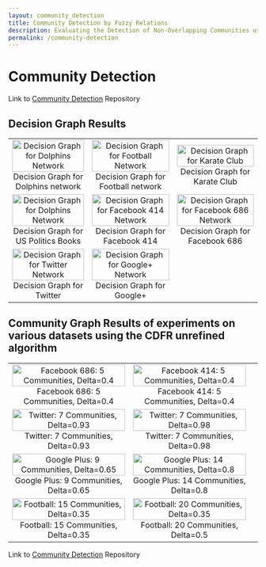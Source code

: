 ```yaml
---
layout: community_detection
title: Community Detection by Fuzzy Relations
description: Evaluating the Detection of Non-Overlapping Communities using the CDFR Algorithm
permalink: /community-detection
---
```

# Community Detection
Link to [Community Detection](https://github.com/frimps-astro/frimps-astro.github.io/tree/community) Repository

## Decision Graph Results

| | | |
|:-------------------------:|:-------------------------:|:-------------------------:|
|<a href="https://frimps-astro.github.io/assets/images/decisions/dolphins_network_decision_graph.png"><img width="100%" alt="Decision Graph for Dolphins Network" src="https://frimps-astro.github.io/assets/images/decisions/dolphins_network_decision_graph.png"></a>  Decision Graph for Dolphins network |<a href="https://frimps-astro.github.io/assets/images/decisions/football_decision_graph.png"><img width="100%" alt="Decision Graph for Football Network" src="https://frimps-astro.github.io/assets/images/decisions/football_decision_graph.png"></a>  Decision Graph for Football network  | <a href="https://frimps-astro.github.io/assets/images/decisions/karate_club_decision_graph.png"><img width="100%" alt="Decision Graph for Karate Club" src="https://frimps-astro.github.io/assets/images/decisions/karate_club_decision_graph.png"></a>  Decision Graph for Karate Club 
|<a href="https://frimps-astro.github.io/assets/images/decisions/us_politics_books_decision_graph.png"><img width="100%" alt="Decision Graph for Dolphins Network" src="https://frimps-astro.github.io/assets/images/decisions/us_politics_books_decision_graph.png"></a>  Decision Graph for US Politics Books | <a href="https://frimps-astro.github.io/assets/images/decisions/facebook_414_edges_decision_graph.png"><img width="100%" alt="Decision Graph for Facebook 414 Network" src="https://frimps-astro.github.io/assets/images/decisions/facebook_414_edges_decision_graph.png"></a>  Decision Graph for Facebook 414 | <a href="https://frimps-astro.github.io/assets/images/decisions/facebook_686_edges_decision_graph.png"><img width="100%" alt="Decision Graph for Facebook 686 Network" src="https://frimps-astro.github.io/assets/images/decisions/facebook_686_edges_decision_graph.png"></a>  Decision Graph for Facebook 686 
| <a href="https://frimps-astro.github.io/assets/images/decisions/twitter_decision_graph.png"><img width="100%" alt="Decision Graph for Twitter Network" src="https://frimps-astro.github.io/assets/images/decisions/twitter_decision_graph.png"></a>  Decision Graph for Twitter | <a href="https://frimps-astro.github.io/assets/images/decisions/google_plus_decision_graph.png"><img width="100%" alt="Decision Graph for Google+ Network" src="https://frimps-astro.github.io/assets/images/decisions/google_plus_decision_graph.png"></a>  Decision Graph for Google+ |


## Community Graph Results of experiments on various datasets using the CDFR unrefined algorithm
| | | |
|:-------------------------:|:-------------------------:|:-------------------------:|
|<a href="https://frimps-astro.github.io/assets/images/communities/facebook_686_delta_0.4.png"><img width="100%" alt="Facebook 686: 5 Communities, Delta=0.4" src="https://frimps-astro.github.io/assets/images/communities/facebook_686_delta_0.4.png"></a>  Facebook 686: 5 Communities, Delta=0.4 |<a href="https://frimps-astro.github.io/assets/images/communities/facebook_414_edges_delta_0.4.png"><img width="100%" alt="Facebook 414: 5 Communities, Delta=0.4" src="https://frimps-astro.github.io/assets/images/communities/facebook_414_edges_delta_0.4.png"></a>  Facebook 414: 5 Communities, Delta=0.4 
|<a href="https://frimps-astro.github.io/assets/images/communities/twitter_edges_delta_0.93.png"> <img width="100%" alt="Twitter: 7 Communities, Delta=0.93" src="https://frimps-astro.github.io/assets/images/communities/twitter_edges_delta_0.93.png"></a>  Twitter: 7 Communities, Delta=0.93  | <a href="https://frimps-astro.github.io/assets/images/communities/twitter_edges_delta_0.98.png"> <img width="100%" alt="Twitter: 7 Communities, Delta=0.98" src="https://frimps-astro.github.io/assets/images/communities/twitter_edges_delta_0.98.png"></a>  Twitter: 7 Communities, Delta=0.98 
|<a href="https://frimps-astro.github.io/assets/images/communities/google_plus_edges_delta_0.65.png"><img width="100%" alt="Google Plus: 9 Communities, Delta=0.65" src="https://frimps-astro.github.io/assets/images/communities/google_plus_edges_delta_0.65.png"></a>  Google Plus: 9 Communities, Delta=0.65 |<a href="https://frimps-astro.github.io/assets/images/communities/google_plus_edges_delta_0.8.png"><img width="100%" alt="Google Plus: 14 Communities, Delta=0.8" src="https://frimps-astro.github.io/assets/images/communities/google_plus_edges_delta_0.8.png"> </a> Google Plus: 14 Communities, Delta=0.8 
|<a href="https://frimps-astro.github.io/assets/images/communities/football_delta_0.35.png"><img width="100%" alt="Football: 15 Communities, Delta=0.35" src="https://frimps-astro.github.io/assets/images/communities/football_delta_0.35.png"> </a> Football: 15 Communities, Delta=0.35 |<a href="https://frimps-astro.github.io/assets/images/communities/football_delta_0.5.png"><img width="100%" alt="Football: 20 Communities, Delta=0.35" src="https://frimps-astro.github.io/assets/images/communities/football_delta_0.5.png"></a>  Football: 20 Communities, Delta=0.5 |


Link to [Community Detection](https://github.com/frimps-astro/frimps-astro.github.io/tree/community) Repository